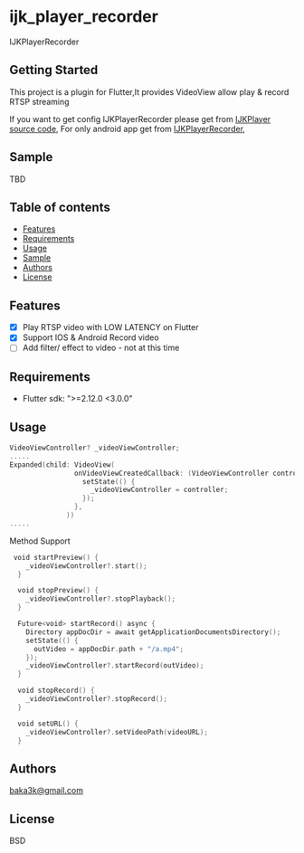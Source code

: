 # ijk_player_recorder

IJKPlayerRecorder

## Getting Started

This project is a plugin for Flutter,It provides VideoView allow play & record RTSP streaming  

If you want to get config IJKPlayerRecorder please get from [IJKPlayer source code](https://github.com/baka3k/IjkPlayerRecorder/),
For only android app get from [IJKPlayerRecorder](https://github.com/baka3k/RTSPRecorder/),
## Sample
TBD

## Table of contents

- [Features](#features)
- [Requirements](#requirements)
- [Usage](#usage)
- [Sample](#sample)
- [Authors](#authors)
- [License](#license)

## Features

- [x] Play RTSP video with LOW LATENCY on Flutter
- [x] Support IOS & Android Record video 
- [ ] Add filter/ effect to video - not at this time

## Requirements

- Flutter sdk: ">=2.12.0 <3.0.0"


## Usage

```kotlin
VideoViewController? _videoViewController;
.....
Expanded(child: VideoView(
                onVideoViewCreatedCallback: (VideoViewController controller) {
                  setState(() {
                    _videoViewController = controller;
                  });
                },
              ))
.....
```
Method Support

```kotlin
 void startPreview() {
    _videoViewController?.start();
  }

  void stopPreview() {
    _videoViewController?.stopPlayback();
  }

  Future<void> startRecord() async {
    Directory appDocDir = await getApplicationDocumentsDirectory();
    setState(() {
      outVideo = appDocDir.path + "/a.mp4";
    });
    _videoViewController?.startRecord(outVideo);
  }

  void stopRecord() {
    _videoViewController?.stopRecord();
  }

  void setURL() {
    _videoViewController?.setVideoPath(videoURL);
  }
```

## Authors

baka3k@gmail.com

## License

BSD

